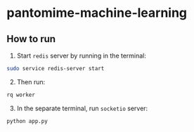 # pantomime-machine-learning

## How to run

1. Start `redis` server by running in the terminal:

```sh
sudo service redis-server start
```

2. Then run:

```sh
rq worker
```

3. In the separate terminal, run `socketio` server:

```sh
python app.py
```
